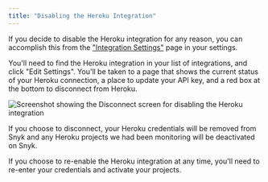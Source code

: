 ```yaml
---
title: "Disabling the Heroku Integration"
---
```

If you decide to disable the Heroku integration for any reason, you can accomplish this from the ["Integration Settings"](https://snyk.io/org/snyk/manage/integrations) page in your settings.

You'll need to find the Heroku integration in your list of integrations, and click "Edit Settings". You'll be taken to a page that shows the current status of your Heroku connection, a place to update your API key, and a red box at the bottom to disconnect from Heroku.

![Screenshot showing the Disconnect screen for disabling the Heroku integration](http://res.cloudinary.com/snyk/image/upload/c_scale,q_auto,w_auto/v1493154598/serverless-docs/heroku-disconnect.png)

If you choose to disconnect, your Heroku credentials will be removed from Snyk and any Heroku projects we had been monitoring will be deactivated on Snyk.

If you choose to re-enable the Heroku integration at any time, you'll need to re-enter your credentials and activate your projects.

